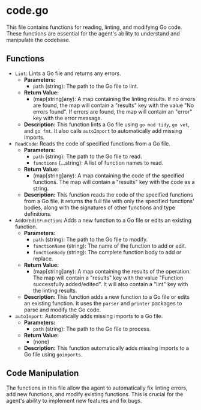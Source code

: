 # code.go

This file contains functions for reading, linting, and modifying Go code. These functions are essential for the agent's ability to understand and manipulate the codebase.

## Functions

-   `Lint`: Lints a Go file and returns any errors.
    -   **Parameters:**
        -   `path` (string): The path to the Go file to lint.
    -   **Return Value:**
        -   (map[string]any): A map containing the linting results. If no errors are found, the map will contain a "results" key with the value "No errors found". If errors are found, the map will contain an "error" key with the error message.
    -   **Description:** This function lints a Go file using `go mod tidy`, `go vet`, and `go fmt`. It also calls `autoImport` to automatically add missing imports.
-   `ReadCode`: Reads the code of specified functions from a Go file.
    -   **Parameters:**
        -   `path` (string): The path to the Go file to read.
        -   `functions` (...string): A list of function names to read.
    -   **Return Value:**
        -   (map[string]any): A map containing the code of the specified functions. The map will contain a "results" key with the code as a string.
    -   **Description:** This function reads the code of the specified functions from a Go file. It returns the full file with only the specified functions' bodies, along with the signatures of other functions and type definitions.
-   `AddOrEditFunction`: Adds a new function to a Go file or edits an existing function.
    -   **Parameters:**
        -   `path` (string): The path to the Go file to modify.
        -   `functionName` (string): The name of the function to add or edit.
        -   `functionBody` (string): The complete function body to add or replace.
    -   **Return Value:**
        -   (map[string]any): A map containing the results of the operation. The map will contain a "results" key with the value "Function successfully added/edited". It will also contain a "lint" key with the linting results.
    -   **Description:** This function adds a new function to a Go file or edits an existing function. It uses the `parser` and `printer` packages to parse and modify the Go code.
-   `autoImport`: Automatically adds missing imports to a Go file.
    -   **Parameters:**
        -   `path` (string): The path to the Go file to process.
    -   **Return Value:**
        -   (none)
    -   **Description:** This function automatically adds missing imports to a Go file using `goimports`.

## Code Manipulation

The functions in this file allow the agent to automatically fix linting errors, add new functions, and modify existing functions. This is crucial for the agent's ability to implement new features and fix bugs.
